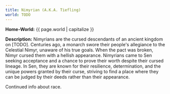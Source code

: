 ```yaml
---
title: Nimyrian (A.K.A. Tiefling)
world: TODO
---
```


**Home-World:** {{ page.world | capitalize }}

**Description:** Nimyrians are the cursed descendants of an ancient kingdom on [TODO]. Centuries ago, a monarch swore their people's allegiance to the Celestial Nimyr, unaware of his true goals. When the pact was broken, Nimyr cursed them with a hellish appearance. Nimyrians came to Sen seeking acceptance and a chance to prove their worth despite their cursed lineage. In Sen, they are known for their resilience, determination, and the unique powers granted by their curse, striving to find a place where they can be judged by their deeds rather than their appearance.

<!--more-->

<div class="todo">Continued info about race.</div>